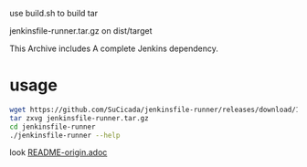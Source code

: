 use build.sh to build tar

jenkinsfile-runner.tar.gz on dist/target

This Archive includes A complete Jenkins dependency.

# usage 
```bash
wget https://github.com/SuCicada/jenkinsfile-runner/releases/download/1.0-beta-30-with-jenkins/jenkinsfile-runner.tar.gz
tar zxvg jenkinsfile-runner.tar.gz
cd jenkinsfile-runner
./jenkinsfile-runner --help
```


look [README-origin.adoc](README-origin.adoc)
